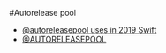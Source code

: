 #Autorelease pool

- [@autoreleasepool uses in 2019 Swift](https://link.medium.com/GnwTu9LOTfb)
- [@AUTORELEASEPOOL](http://en.swifter.tips/autoreleasepool/)

